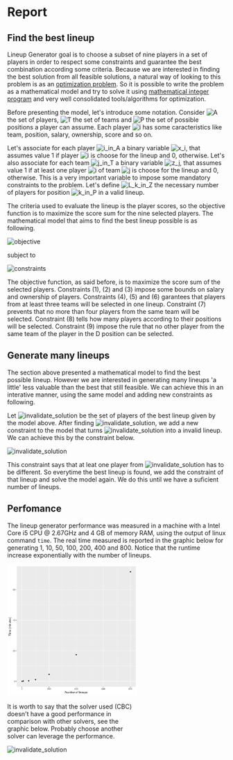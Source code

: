 # Report
## Find the best lineup

Lineup Generator goal is to choose a subset of nine players in a set of players in order to respect some constraints and guarantee the best combination according some criteria. Because we are interested in finding the best solution from all feasible solutions, a natural way of looking to this problem is as an [optimization problem][optimization]. So it is possible to write the problem as a mathematical model and try to solve it using [mathematical integer program][ip] and very well consolidated tools/algorithms for optimization.

Before presenting the model, let's introduce some notation.
Consider <img src="http://mathurl.com/25htm3r.png" alt="A"> the set of players, <img src="http://mathurl.com/3aj257d.png" alt="T"> the set of teams and <img src="http://mathurl.com/22kf4dt.png" alt="P"> the set of possible positions a player can assume. Each player <img src="http://mathurl.com/5ldlsl.png" alt="i"> has some caracteristics like team, position, salary, ownership, score and so on.

Let's associate for each player <img src="http://mathurl.com/gsbq25f.png" alt="i_in_A"> a binary variable <img src="http://mathurl.com/2az2c7m.png" alt="x_i">, that assumes value 1 if player <img src="http://mathurl.com/5ldlsl.png" alt="i"> is choose for the lineup and 0, otherwise.
Let's also associate for each team <img src="http://mathurl.com/hr89jym.png" alt="j_in_T"> a binary variable <img src="http://mathurl.com/oujkp62.png" alt="z_j">, that assumes value 1 if at least one player <img src="http://mathurl.com/5ldlsl.png" alt="i"> of team <img src="http://mathurl.com/6u2lg2j.png" alt="j"> is choose for the lineup and 0, otherwise. This is a very important variable to impose some mandatory constraints to the problem.
Let's define <img src="http://mathurl.com/zv4xfq9.png" alt="L_k_in_Z"> the necessary number of players for position <img src="http://mathurl.com/zdzqyah.png" alt="k_in_P"> in a valid lineup.

The criteria used to evaluate the lineup is the player scores, so the objective function is to maximize the score sum for the nine selected players. The mathematical model that aims to find the best lineup possible is as following.

<img src="http://mathurl.com/gq4rsjf.png" alt="objective">

subject to

<img src="http://mathurl.com/jlp6zpl.png" alt="constraints">

The objective function, as said before, is to maximize the score sum of the selected players. Constraints (1), (2) and (3) impose some bounds on salary and ownership of players. Constraints (4), (5) and (6) garantees that players from at least three teams will be selected in one lineup. Constraint (7) prevents that no more than four players from the same team will be selected. Constraint (8) tells how many players according to their positions will be selected. Constraint (9) impose the rule that no other player from the same team of the player in the D position can be selected.


## Generate many lineups

The section above presented a mathematical model to find the best possible lineup. However we are interested in generating many lineups 'a little' less valuable than the best that still feasible. We can achieve this in an interative manner, using the same model and adding new constraints as following.

Let <img src="http://mathurl.com/32b5w4t.png" alt="invalidate_solution"> be the set of players of the best lineup given by the model above.
After finding <img src="http://mathurl.com/32b5w4t.png" alt="invalidate_solution">, we add a new constraint to the model that turns <img src="http://mathurl.com/32b5w4t.png" alt="invalidate_solution"> into a invalid lineup. We can achieve this by the constraint below.

<img src="http://mathurl.com/z29ycr2.png" alt="invalidate_solution">

This constraint says that at leat one player from <img src="http://mathurl.com/32b5w4t.png" alt="invalidate_solution"> has to be different. So everytime the best lineup is found, we add the constraint of that lineup and solve the model again. We do this until we have a suficient number of  lineups.

## Perfomance



The lineup generator performance was measured in a machine with a Intel Core i5 CPU @ 2.67GHz and 4 GB of memory RAM, using the output of linux command `time`. The real time measured is reported in the graphic below for generating 1, 10, 50, 100, 200, 400 and 800. Notice that the runtime increase exponentially with the number of lineups.

<div style="width:300px;height:300px;">
<img src="performance2.png" alt="performance">
<div>

It is worth to say that the solver used (CBC) doesn't have a good performance in comparison with other solvers, see the graphic below. Probably choose another solver can leverage the performance.

<img src="http://scip.zib.de/images/2016_06_13.png" alt="invalidate_solution">


[ip]: https://en.wikipedia.org/wiki/Integer_programming "Integer Programming"
[optimization]: https://en.wikipedia.org/wiki/Optimization_problem "Optimization Problem"
